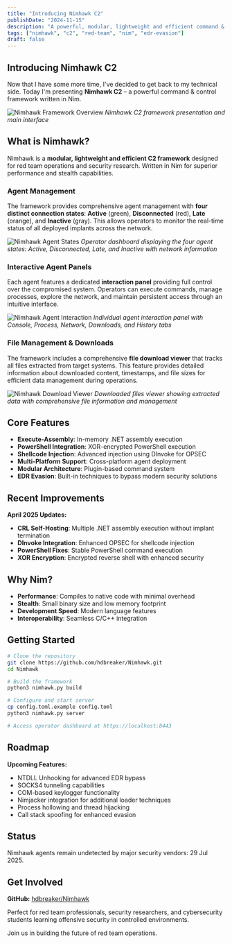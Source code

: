 ```yaml
---
title: "Introducing Nimhawk C2"
publishDate: "2024-11-15"
description: "A powerful, modular, lightweight and efficient command & control framework written in Nim for red team operations."
tags: ["nimhawk", "c2", "red-team", "nim", "edr-evasion"]
draft: false
---
```


## Introducing Nimhawk C2

Now that I have some more time, I've decided to get back to my technical side. Today I'm presenting **Nimhawk C2** – a powerful command & control framework written in Nim.

![Nimhawk Framework Overview](/assets/blog/n1.png)
*Nimhawk C2 framework presentation and main interface*

## What is Nimhawk?

Nimhawk is a **modular, lightweight and efficient C2 framework** designed for red team operations and security research. Written in Nim for superior performance and stealth capabilities.

### Agent Management

The framework provides comprehensive agent management with **four distinct connection states**: **Active** (green), **Disconnected** (red), **Late** (orange), and **Inactive** (gray). This allows operators to monitor the real-time status of all deployed implants across the network.

![Nimhawk Agent States](/assets/blog/n2.png)
*Operator dashboard displaying the four agent states: Active, Disconnected, Late, and Inactive with network information*

### Interactive Agent Panels

Each agent features a dedicated **interaction panel** providing full control over the compromised system. Operators can execute commands, manage processes, explore the network, and maintain persistent access through an intuitive interface.

![Nimhawk Agent Interaction](/assets/blog/n3.png)
*Individual agent interaction panel with Console, Process, Network, Downloads, and History tabs*

### File Management & Downloads

The framework includes a comprehensive **file download viewer** that tracks all files extracted from target systems. This feature provides detailed information about downloaded content, timestamps, and file sizes for efficient data management during operations.

![Nimhawk Download Viewer](/assets/blog/n4.png)
*Downloaded files viewer showing extracted data with comprehensive file information and management*

## Core Features

- **Execute-Assembly**: In-memory .NET assembly execution  
- **PowerShell Integration**: XOR-encrypted PowerShell execution
- **Shellcode Injection**: Advanced injection using DInvoke for OPSEC
- **Multi-Platform Support**: Cross-platform agent deployment
- **Modular Architecture**: Plugin-based command system
- **EDR Evasion**: Built-in techniques to bypass modern security solutions

## Recent Improvements

**April 2025 Updates:**
- **CRL Self-Hosting**: Multiple .NET assembly execution without implant termination
- **DInvoke Integration**: Enhanced OPSEC for shellcode injection  
- **PowerShell Fixes**: Stable PowerShell command execution
- **XOR Encryption**: Encrypted reverse shell with enhanced security

## Why Nim?

- **Performance**: Compiles to native code with minimal overhead
- **Stealth**: Small binary size and low memory footprint  
- **Development Speed**: Modern language features
- **Interoperability**: Seamless C/C++ integration

## Getting Started

```bash
# Clone the repository
git clone https://github.com/hdbreaker/Nimhawk.git
cd Nimhawk

# Build the framework
python3 nimhawk.py build

# Configure and start server
cp config.toml.example config.toml
python3 nimhawk.py server

# Access operator dashboard at https://localhost:8443
```

## Roadmap

**Upcoming Features:**
- NTDLL Unhooking for advanced EDR bypass
- SOCKS4 tunneling capabilities
- COM-based keylogger functionality
- Nimjacker integration for additional loader techniques
- Process hollowing and thread hijacking
- Call stack spoofing for enhanced evasion

## Status
Nimhawk agents remain undetected by major security vendors: 29 Jul 2025.

## Get Involved

**GitHub:** [hdbreaker/Nimhawk](https://github.com/hdbreaker/Nimhawk)

Perfect for red team professionals, security researchers, and cybersecurity students learning offensive security in controlled environments.

Join us in building the future of red team operations. 